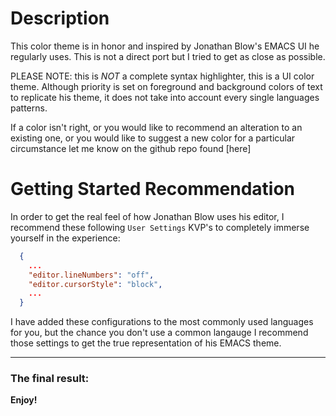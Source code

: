 # Description

This color theme is in honor and inspired by Jonathan Blow's EMACS UI he regularly uses. This is not a direct port but I tried to get as close as possible.

PLEASE NOTE: this is _NOT_ a complete syntax highlighter, this is a UI color theme. Although priority is set on foreground and background colors of text to replicate his theme, it does not take into account every single languages patterns.

If a color isn't right, or you would like to recommend an alteration to an existing one, or you would like to suggest a new color for a particular circumstance let me know on the github repo found [here]

# Getting Started Recommendation

In order to get the real feel of how Jonathan Blow uses his editor, I recommend these following `User Settings` KVP's to completely immerse yourself in the experience:

```json
  {
    ...
    "editor.lineNumbers": "off",
    "editor.cursorStyle": "block",
    ...
  }
```

I have added these configurations to the most commonly used languages for you, but the chance you don't use a common langauge I recommend those settings to get the true representation of his EMACS theme.

---

### The final result:



**Enjoy!**
